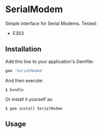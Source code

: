 # SerialModem

Simple interface for Serial Modems. Tested:
- E303

## Installation

Add this line to your application's Gemfile:

```ruby
gem 'SerialModem'
```

And then execute:

    $ bundle

Or install it yourself as:

    $ gem install SerialModem

## Usage

